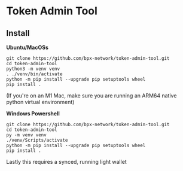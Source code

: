 Token Admin Tool
=======

Install
-------

**Ubuntu/MacOSs**
```
git clone https://github.com/bpx-network/token-admin-tool.git
cd token-admin-tool
python3 -m venv venv
. ./venv/bin/activate
python -m pip install --upgrade pip setuptools wheel
pip install .
```
(If you're on an M1 Mac, make sure you are running an ARM64 native python virtual environment)

**Windows Powershell**
```
git clone https://github.com/bpx-network/token-admin-tool.git
cd token-admin-tool
py -m venv venv
./venv/Scripts/activate
python -m pip install --upgrade pip setuptools wheel
pip install .
```

Lastly this requires a synced, running light wallet

